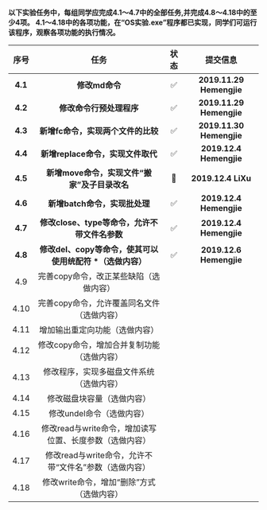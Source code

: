 **以下实验任务中，每组同学应完成4.1～4.7中的全部任务,并完成4.8～4.18中的至少4项。
4.1～4.18中的各项功能，在“OS实验.exe”程序都已实现，同学们可运行该程序，观察各项功能的执行情况。**


序号|任务|状态|提交信息
:-:|:-:|:-:|:-:
**4.1**|**修改md命令**|✅|**2019.11.29 Hemengjie**
**4.2**|**修改命令行预处理程序**|✅|**2019.11.29 Hemengjie**
**4.3**|**新增fc命令，实现两个文件的比较**|✅|**2019.11.30 Hemengjie**
**4.4**|**新增replace命令，实现文件取代**|✅|**2019.12.4 Hemengjie**
**4.5**|**新增move命令，实现文件“搬家”及子目录改名**|🚧|**2019.12.4 LiXu**
**4.6**|**新增batch命令，实现批处理**|✅|**2019.12.4 Hemengjie**
**4.7**|**修改close、type等命令，允许不带文件名参数**|✅|**2019.12.4 Hemengjie**
**4.8**|**修改del、copy等命令，使其可以使用统配符 \*（选做内容）**|✅|**2019.12.6 Hemengjie**
4.9 |完善copy命令，改正某些缺陷（选做内容）|
4.10 |完善copy命令，允许覆盖同名文件（选做内容）|
4.11 |增加输出重定向功能（选做内容）|
4.12 |修改copy命令，增加合并复制功能（选做内容）|
4.13 |修改程序，实现多磁盘文件系统（选做内容）|
4.14 |修改磁盘块容量（选做内容）|
4.15 |修改undel命令（选做内容）|
4.16 |修改read与write命令，增加读写位置、长度参数（选做内容）|
4.17 |修改read与write命令，允许不带“文件名”参数（选做内容）|
4.18 |修改write命令，增加“删除”方式（选做内容）|

